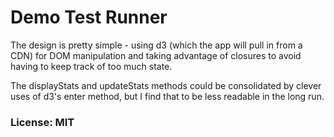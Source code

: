 # Demo Test Runner

The design is pretty simple - using d3 (which the app will pull in from a CDN) for DOM manipulation and taking advantage of closures to avoid having to keep track of too much state.

The displayStats and updateStats methods could be consolidated by clever uses of d3's enter method, but I find that to be less readable in the long run.

### License: MIT

